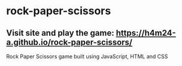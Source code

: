 # rock-paper-scissors

## Visit site and play the game: https://h4m24-a.github.io/rock-paper-scissors/

Rock Paper Scissors game built using JavaScript, HTML and CSS
